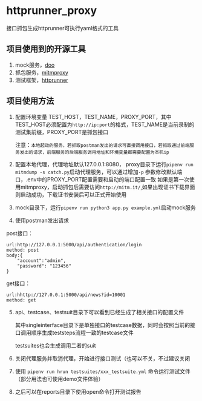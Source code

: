 # httprunner_proxy
接口抓包生成httprunner可执行yaml格式的工具


## 项目使用到的开源工具

1. mock服务，[doo](https://sweeter.io/#/doo/)
2. 抓包服务，[mitmproxy](https://docs.mitmproxy.org/stable/)
3. 测试框架，[httprunner](https://cn.httprunner.org/)

## 项目使用方法

1. 配置环境变量 TEST_HOST，TEST_NAME，PROXY_PORT，其中TEST_HOST必须配置为`http://ip:port`的格式，TEST_NAME是当前录制的测试集前缀，PROXY_PORT是抓包接口

   注意：`本地起动的服务，若抓取postman发出的请求可直接调用接口，若抓取通过前端服务发出的请求，前端服务的后端服务调用地址和环境变量都需要配置为本机ip`
2. 配置本地代理，代理地址默认127.0.0.1:8080，  proxy目录下运行```pipenv run mitmdump -s catch.py```启动代理服务，可以通过增加`-p` 参数修改默认端口，.env中的PROXY_PORT配置需要和启动的端口配置一致
   如果是第一次使用mitmproxy，启动抓包后需要访问`http://mitm.it/`,如果出现证书下载界面则启动成功，下载证书安装后可以正式开始使用
3. mock目录下，运行```pipenv run python3 app.py example.yml```启动mock服务
4. 使用postman发出请求

post接口：
```
url:http://127.0.0.1:5000/api/authentication/login
method: post
body:{
    "account":"admin",
    "password": "123456"
}
```
get接口：
```
url:hhttp://127.0.0.1:5000/api/news?id=10001
method: get
```
5. api、testcase、testsuit目录下可以看到已经生成了相关接口的配置文件

   其中singleinterface目录下是单独接口的testcase数据，同时会按照当前的接口调用顺序生成teststeps流程一致的testcase文件

   testsuites也会生成调用二者的suit
6. 关闭代理服务并取消代理，开始进行接口测试（也可以不关，不过建议关闭
7. 使用 ```pipenv run hrun testsuites/xxx_testsuite.yml``` 命令运行测试文件（部分用法也可使用demo文件体验）
8. 之后可以在reports目录下使用open命令打开测试报告
